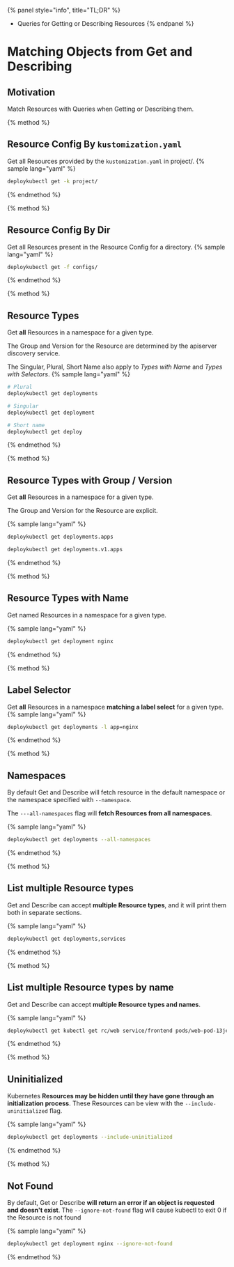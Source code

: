 {% panel style="info", title="TL;DR" %}
- Queries for Getting or Describing Resources
{% endpanel %}

# Matching Objects from Get and Describing

## Motivation

Match Resources with Queries when Getting or Describing them.

{% method %}
## Resource Config By `kustomization.yaml`

Get all Resources provided by the `kustomization.yaml` in project/.
{% sample lang="yaml" %}

```bash
deploykubectl get -k project/
```

{% endmethod %}

{% method %}
## Resource Config By Dir

Get all Resources present in the Resource Config for a directory.
{% sample lang="yaml" %}

```bash
deploykubectl get -f configs/
```

{% endmethod %}

{% method %}
## Resource Types

Get **all** Resources in a namespace for a given type.

The Group and Version for the Resource are determined by the apiserver discovery service.

The Singular, Plural, Short Name also apply to *Types with Name* and *Types with Selectors*.
{% sample lang="yaml" %}

```bash
# Plural
deploykubectl get deployments
```

```bash
# Singular
deploykubectl get deployment
```

```bash
# Short name
deploykubectl get deploy
```

{% endmethod %}

{% method %}
## Resource Types with Group / Version

Get **all** Resources in a namespace for a given type.

The Group and Version for the Resource are explicit.

{% sample lang="yaml" %}

```bash
deploykubectl get deployments.apps
```

```bash
deploykubectl get deployments.v1.apps
```

{% endmethod %}

{% method %}
## Resource Types with Name

Get named Resources in a namespace for a given type.

{% sample lang="yaml" %}

```bash
deploykubectl get deployment nginx
```

{% endmethod %}

{% method %}
## Label Selector

Get **all** Resources in a namespace **matching a label select** for a given type.
{% sample lang="yaml" %}

```bash
deploykubectl get deployments -l app=nginx
```

{% endmethod %}

{% method %}
## Namespaces

By default Get and Describe will fetch resource in the default namespace or the namespace specified
with `--namespace`.

The `---all-namespaces` flag will **fetch Resources from all namespaces**.

{% sample lang="yaml" %}

```bash
deploykubectl get deployments --all-namespaces
```

{% endmethod %}


{% method %}
## List multiple Resource types

Get and Describe can accept **multiple Resource types**, and it will print them both in separate sections.

{% sample lang="yaml" %}

```bash
deploykubectl get deployments,services
```

{% endmethod %}

  
{% method %}
## List multiple Resource types by name

Get and Describe can accept **multiple Resource types and names**.

{% sample lang="yaml" %}

```bash
deploykubectl get kubectl get rc/web service/frontend pods/web-pod-13je7
```

{% endmethod %}
  
{% method %}
## Uninitialized

Kubernetes **Resources may be hidden until they have gone through an initialization process**.
These Resources can be view with the `--include-uninitialized` flag.

{% sample lang="yaml" %}

```bash
deploykubectl get deployments --include-uninitialized
```

{% endmethod %}

{% method %}
## Not Found

By default, Get or Describe **will return an error if an object is requested and doesn't exist**.
The `--ignore-not-found` flag will cause kubectl to exit 0 if the Resource is not found

{% sample lang="yaml" %}

```bash
deploykubectl get deployment nginx --ignore-not-found
```

{% endmethod %}
